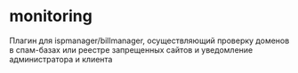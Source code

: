 # monitoring
Плагин для ispmanager/billmanager, осуществляющий проверку доменов в спам-базах или реестре запрещенных сайтов и уведомление администратора и клиента
